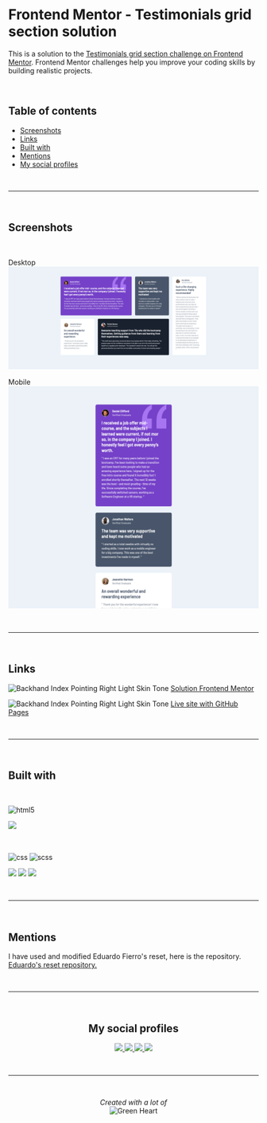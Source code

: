 # Frontend Mentor - Testimonials grid section solution

This is a solution to the [Testimonials grid section challenge on Frontend Mentor](https://www.frontendmentor.io/challenges/testimonials-grid-section-Nnw6J7Un7). Frontend Mentor challenges help you improve your coding skills by building realistic projects.  

<br>

## <b>Table of contents</b>


- [Screenshots](#screenshots)
- [Links](#links)
- [Built with](#built-with)
- [Mentions](#mentions)
- [My social profiles](#profiles)

<br>

---

<br>

## Screenshots

<br>

Desktop
![Desktop](images/Screenshot-desktop.png)

Mobile
![Mobile](images/Screenshot-mobile.png)

<br>

---

<br>

## Links

<img src="https://raw.githubusercontent.com/Tarikul-Islam-Anik/Animated-Fluent-Emojis/master/Emojis/Hand%20gestures/Backhand%20Index%20Pointing%20Right%20Light%20Skin%20Tone.png" alt="Backhand Index Pointing Right Light Skin Tone" width="15" height="15" /> [Solution Frontend Mentor](https://www.frontendmentor.io/solutions/testimonials-grid-section-re6vF63fES)

<img src="https://raw.githubusercontent.com/Tarikul-Islam-Anik/Animated-Fluent-Emojis/master/Emojis/Hand%20gestures/Backhand%20Index%20Pointing%20Right%20Light%20Skin%20Tone.png" alt="Backhand Index Pointing Right Light Skin Tone" width="15" height="15" /> [Live site with GitHub Pages](https://marioferrer.github.io/FM-13_testimonials-grid/)

<br>

---

<br>

## Built with

<br>

![html5](https://img.shields.io/badge/HTML5-E34F26?style=for-the-badge&logo=html5&logoColor=white)

![](https://badgen.net/badge/methodology/BEM/red?list=github)

<br>

![css](https://img.shields.io/badge/CSS3-1572B6?style=for-the-badge&logo=css3&logoColor=white) ![scss](https://img.shields.io/badge/Sass-CC6699?style=for-the-badge&logo=sass&logoColor=white)

![](https://badgen.net/badge/custom.properties/CSS/blue?list=github)
![](https://badgen.net/badge/flexbox/CSS/blue?list=github)
![](https://badgen.net/badge/grid/CSS/blue?list=github)

<br>

----

<br>

## Mentions

I have used and modified Eduardo Fierro's reset, here is the repository. <br>
[Eduardo's reset repository.](https://github.com/eduardofierropro/Reset-CSS)

<br>

---

<br>

<b><h2 id="profiles" align="center">My social profiles</h2></b>

<p align="center">
  <a href="https://github.com/marioferrer">
    <img src="https://img.shields.io/badge/GitHub-181717?logo=github&logoColor=fff&style=for-the-badge">
  </a>
  <a href="https://www.frontendmentor.io/profile/marioferrer">
    <img src="https://img.shields.io/badge/Frontend%20Mentor-3F54A3?logo=frontendmentor&logoColor=fff&style=for-the-badge">
  </a>
  <a href="https://codepen.io/marioferrer">
    <img src="https://img.shields.io/badge/CodePen-000?logo=codepen&logoColor=fff&style=for-the-badge">
  </a>
  <a href="https://www.behance.net/marioferrer">
    <img src="https://img.shields.io/badge/Behance-1769FF?logo=behance&logoColor=fff&style=for-the-badge">
  </a>
</p>

<br>

---

<br>

<p align="center"> 
  <i>Created with a lot of</i>
  <br>
  <img src="https://raw.githubusercontent.com/Tarikul-Islam-Anik/Animated-Fluent-Emojis/master/Emojis/Smilies/Green%20Heart.png" alt="Green Heart" width="100" height="100" />
</p>